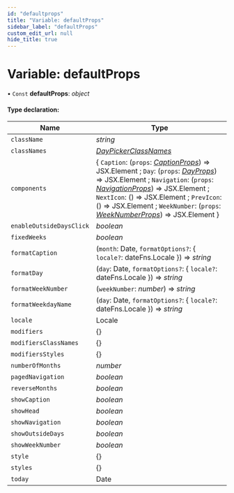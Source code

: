 ```yaml
---
id: "defaultprops"
title: "Variable: defaultProps"
sidebar_label: "defaultProps"
custom_edit_url: null
hide_title: true
---
```


# Variable: defaultProps

• `Const` **defaultProps**: *object*

#### Type declaration:

Name | Type |
------ | ------ |
`className` | *string* |
`classNames` | [*DayPickerClassNames*](../types/daypickerclassnames.md) |
`components` | { `Caption`: (`props`: [*CaptionProps*](../interfaces/captionprops.md)) => JSX.Element ; `Day`: (`props`: [*DayProps*](../interfaces/dayprops.md)) => JSX.Element ; `Navigation`: (`props`: [*NavigationProps*](../interfaces/navigationprops.md)) => JSX.Element ; `NextIcon`: () => JSX.Element ; `PrevIcon`: () => JSX.Element ; `WeekNumber`: (`props`: [*WeekNumberProps*](../interfaces/weeknumberprops.md)) => JSX.Element  } |
`enableOutsideDaysClick` | *boolean* |
`fixedWeeks` | *boolean* |
`formatCaption` | (`month`: Date, `formatOptions?`: { `locale?`: dateFns.Locale  }) => *string* |
`formatDay` | (`day`: Date, `formatOptions?`: { `locale?`: dateFns.Locale  }) => *string* |
`formatWeekNumber` | (`weekNumber`: *number*) => *string* |
`formatWeekdayName` | (`day`: Date, `formatOptions?`: { `locale?`: dateFns.Locale  }) => *string* |
`locale` | Locale |
`modifiers` | {} |
`modifiersClassNames` | {} |
`modifiersStyles` | {} |
`numberOfMonths` | *number* |
`pagedNavigation` | *boolean* |
`reverseMonths` | *boolean* |
`showCaption` | *boolean* |
`showHead` | *boolean* |
`showNavigation` | *boolean* |
`showOutsideDays` | *boolean* |
`showWeekNumber` | *boolean* |
`style` | {} |
`styles` | {} |
`today` | Date |
